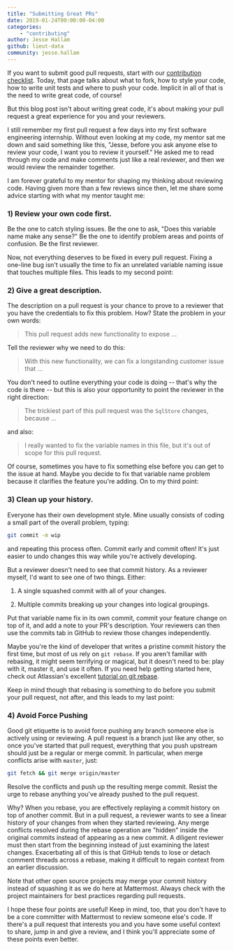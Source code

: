 ```yaml
---
title: "Submitting Great PRs"
date: 2019-01-24T00:00:00-04:00
categories:
    - "contributing"
author: Jesse Hallam
github: lieut-data
community: jesse.hallam
---
```


If you want to submit good pull requests, start with our [contribution checklist](https://developers.mattermost.com/contribute/getting-started/contribution-checklist/). Today, that page talks about what to fork, how to style your code, how to write unit tests and where to push your code. Implicit in all of that is the need to write great code, of course!

But this blog post isn't about writing great code, it's about making your pull request a great experience for you and your reviewers.

I still remember my first pull request a few days into my first software engineering internship. Without even looking at my code, my mentor sat me down and said something like this, "Jesse, before you ask anyone else to review your code, I want you to review it yourself." He asked me to read through my code and make comments just like a real reviewer, and then we would review the remainder together.

I am forever grateful to my mentor for shaping my thinking about reviewing code. Having given more than a few reviews since then, let me share some advice starting with what my mentor taught me:

### 1) Review your own code first.

Be the one to catch styling issues. Be the one to ask, "Does this variable name make any sense?" Be the one to identify problem areas and points of confusion. Be the first reviewer.

Now, not everything deserves to be fixed in every pull request. Fixing a one-line bug isn't usually the time to fix an unrelated variable naming issue that touches multiple files. This leads to my second point:

### 2) Give a great description.

The description on a pull request is your chance to prove to a reviewer that you have the credentials to fix this problem. How? State the problem in your own words:

> This pull request adds new functionality to expose ...

Tell the reviewer why we need to do this:

> With this new functionality, we can fix a longstanding customer issue that ...

You don't need to outline everything your code is doing -- that's why the code is there -- but this is also your opportunity to point the reviewer in the right direction:

> The trickiest part of this pull request was the `SqlStore` changes, because ...

and also:

> I really wanted to fix the variable names in this file, but it's out of scope for this pull request.

Of course, sometimes you have to fix something else before you can get to the issue at hand. Maybe you decide to fix that variable name problem because it clarifies the feature you're adding. On to my third point:

### 3) Clean up your history.

Everyone has their own development style. Mine usually consists of coding a small part of the overall problem, typing:

```sh
git commit -m wip
```

and repeating this process often. Commit early and commit often! It's just easier to undo changes this way while you're actively developing.

But a reviewer doesn't need to see that commit history. As a reviewer myself, I'd want to see one of two things. Either:

1. A single squashed commit with all of your changes.

2. Multiple commits breaking up your changes into logical groupings.

Put that variable name fix in its own commit, commit your feature change on top of it, and add a note to your PR's description. Your reviewers can then use the commits tab in GitHub to review those changes independently.

Maybe you're the kind of developer that writes a pristine commit history the first time, but most of us rely on `git rebase`. If you aren't familiar with rebasing, it might seem terrifying or magical, but it doesn't need to be: play with it, master it, and use it often. If you need help getting started here, check out Atlassian's excellent [tutorial on git rebase](https://www.atlassian.com/git/tutorials/rewriting-history/git-rebase).

Keep in mind though that rebasing is something to do before you submit your pull request, not after, and this leads to my last point:

### 4) Avoid Force Pushing

Good git etiquette is to avoid force pushing any branch someone else is actively using or reviewing. A pull request is a branch just like any other, so once you've started that pull request, everything that you push upstream should just be a regular or merge commit. In particular, when merge conflicts arise with `master`, just:

```sh
git fetch && git merge origin/master
```

Resolve the conflicts and push up the resulting merge commit. Resist the urge to rebase anything you've already pushed to the pull request.

Why? When you rebase, you are effectively replaying a commit history on top of another commit. But in a pull request, a reviewer wants to see a linear history of your changes from when they started reviewing. Any merge conflicts resolved during the rebase operation are "hidden" inside the original commits instead of appearing as a new commit. A diligent reviewer must then start from the beginning instead of just examining the latest changes. Exacerbating all of this is that GitHub tends to lose or detach comment threads across a rebase, making it difficult to regain context from an earlier discussion.

Note that other open source projects may merge your commit history instead of squashing it as we do here at Mattermost. Always check with the project maintainers for best practices regarding pull requests.

I hope these four points are useful! Keep in mind, too, that you don't have to be a core committer with Mattermost to review someone else's code. If there's a pull request that interests you and you have some useful context to share, jump in and give a review, and I think you'll appreciate some of these points even better.